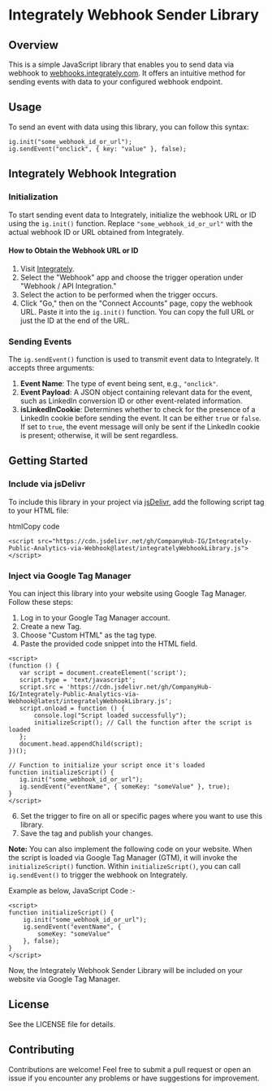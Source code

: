 
# Integrately Webhook Sender Library

## Overview

This is a simple JavaScript library that enables you to send data via webhook to [webhooks.integrately.com](https://webhooks.integrately.com). It offers an intuitive method for sending events with data to your configured webhook endpoint.

## Usage

To send an event with data using this library, you can follow this syntax:
```
ig.init("some_webhook_id_or_url");
ig.sendEvent("onclick", { key: "value" }, false);
```

## Integrately Webhook Integration

### Initialization

To start sending event data to Integrately, initialize the webhook URL or ID using the `ig.init()` function. Replace `"some_webhook_id_or_url"` with the actual webhook ID or URL obtained from Integrately.

#### How to Obtain the Webhook URL or ID

1. Visit [Integrately](https://integrately.com).
2. Select the "Webhook" app and choose the trigger operation under "Webhook / API Integration."
3. Select the action to be performed when the trigger occurs.
4. Click "Go," then on the "Connect Accounts" page, copy the webhook URL. Paste it into the `ig.init()` function. You can copy the full URL or just the ID at the end of the URL.

### Sending Events

The `ig.sendEvent()` function is used to transmit event data to Integrately. It accepts three arguments:

1. **Event Name**: The type of event being sent, e.g., `"onclick"`.
2. **Event Payload**: A JSON object containing relevant data for the event, such as LinkedIn conversion ID or other event-related information.
3. **isLinkedInCookie**: Determines whether to check for the presence of a LinkedIn cookie before sending the event. It can be either `true` or `false`. If set to `true`, the event message will only be sent if the LinkedIn cookie is present; otherwise, it will be sent regardless.

## Getting Started

### Include via jsDelivr

To include this library in your project via [jsDelivr](https://cdn.jsdelivr.net/gh/CompanyHub-IG/Integrately-Public-Analytics-via-Webhook@latest/integratelyWebhookLibrary.js), add the following script tag to your HTML file:

htmlCopy code

```
<script src="https://cdn.jsdelivr.net/gh/CompanyHub-IG/Integrately-Public-Analytics-via-Webhook@latest/integratelyWebhookLibrary.js"></script>
``` 

### Inject via Google Tag Manager

You can inject this library into your website using Google Tag Manager. Follow these steps:

1.  Log in to your Google Tag Manager account.
2.  Create a new Tag.
3.  Choose "Custom HTML" as the tag type.
4.  Paste the provided code snippet into the HTML field.
 ```
<script>
(function () {
    var script = document.createElement('script');
    script.type = 'text/javascript';
    script.src = 'https://cdn.jsdelivr.net/gh/CompanyHub-IG/Integrately-Public-Analytics-via-Webhook@latest/integratelyWebhookLibrary.js';
    script.onload = function () {
        console.log("Script loaded successfully");
        initializeScript(); // Call the function after the script is loaded
    };
    document.head.appendChild(script);
})();

// Function to initialize your script once it's loaded
function initializeScript() {
    ig.init("some_webhook_id_or_url");
    ig.sendEvent("eventName", { someKey: "someValue" }, true);
}
</script>
```
6.  Set the trigger to fire on all or specific pages where you want to use this library.
7.  Save the tag and publish your changes.

**Note:**  You can also implement the following code on your website. When the script is loaded via Google Tag Manager (GTM), it will invoke the `initializeScript()` function. Within `initializeScript()`, you can call `ig.sendEvent()` to trigger the webhook on Integrately.

Example as below,
JavaScript Code :-
```
<script>
function initializeScript() {
    ig.init("some_webhook_id_or_url");
    ig.sendEvent("eventName", {
        someKey: "someValue"
    }, false);
}
</script>
```




Now, the Integrately Webhook Sender Library will be included on your website via Google Tag Manager.

## License

See the LICENSE file for details.

## Contributing

Contributions are welcome! Feel free to submit a pull request or open an issue if you encounter any problems or have suggestions for improvement.
